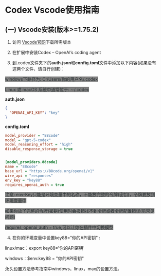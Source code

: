 # Codex Vscode使用指南

## (一) Vscode安装(版本>=1.75.2)

1. 访问 [Vscode官网](https://code.visualstudio.com/)下载所需版本

2. 在扩展中安装Codex – OpenAI’s coding agent

3. 到.codex文件夹下的**auth.json**和**config.toml**文件中添加以下内容(如果没有这两个文件，请自行创建)：

<mark style="background-color: #808080; color: #2d3436;">windows下路径为: C:/Users/你的用户名/.codex</mark>

<mark style="background-color: #808080; color: #2d3436;">Linux 或 macOS 系统中通常位于: ∼/.codex</mark>

**auth.json**

```json
{
  "OPENAI_API_KEY": "key"
}
```

**config.toml**

```ini
model_provider = "88code"
model = "gpt-5-codex"
model_reasoning_effort = "high"
disable_response_storage = true


[model_providers.88code]
name = "88code"
base_url = "https://88code.org/openai/v1"
wire_api = "responses"
env_key = "key88"
requires_openai_auth = true   
```

<mark style="background-color: #808080; color: #2d3436;">注意:  env-Key只能是环境变量中的名称，不能放完整的令牌(密钥)，令牌要放到环境变量中</mark>

<mark style="background-color: #808080; color: #2d3436;">如果你放了完整的令牌(密钥)使用时会报错找不到令牌或者令牌配置错误(见常见问题)</mark>

<mark style="background-color: #808080; color: #2d3436;">requires_openai_auth = true,可以让你在插件中切换模型</mark>

4. 在你的环境变量中设置key88="你的API密钥" :

linux/mac：export key88='你的API密钥'

windows：$env:key88 = "你的API密钥"

永久设置方法参考指南中windows，linux，max的设置方法。
